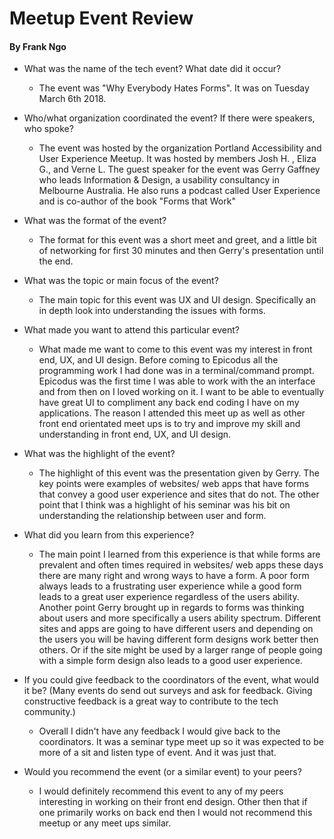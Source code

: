 # Meetup Event Review

#### By Frank Ngo


- What was the name of the tech event? What date did it occur?
  - The event was "Why Everybody Hates Forms".  It was on Tuesday March 6th 2018.

- Who/what organization coordinated the event? If there were speakers, who spoke?
  - The event was hosted by the organization Portland Accessibility and User Experience Meetup.  It was hosted by members Josh H. , Eliza G., and Verne L. The guest speaker for the event was Gerry Gaffney who leads Information & Design, a usability consultancy in Melbourne Australia.  He also runs a podcast called User Experience and is co-author of the book "Forms that Work"

- What was the format of the event?
  - The format for this event was a short meet and greet, and a little bit of networking for first 30 minutes and then Gerry's presentation until the end.  

- What was the topic or main focus of the event?
  - The main topic for this event was UX and UI design.  Specifically an in depth look into understanding the issues with forms.  

- What made you want to attend this particular event?
  - What made me want to come to this event was my interest in front end, UX, and UI design.  Before coming to Epicodus all the programming work I had done was in a terminal/command prompt. Epicodus was the first time I was able to work with the an interface and from then on I loved working on it.  I want to be able to eventually have great UI to compliment any back end coding I have on my applications.  The reason I attended this meet up as well as other front end orientated meet ups is to try and improve my skill and understanding in front end, UX, and UI design.  

- What was the highlight of the event?
  - The highlight of this event was the presentation given by Gerry. The key points were examples of websites/ web apps that have forms that convey a good user experience and sites that do not. The other point that I think was a highlight of his seminar was his bit on understanding the relationship between user and form.

- What did you learn from this experience?
  - The main point I learned from this experience is that while forms are prevalent and often times required in websites/ web apps these days there are many right and wrong ways to have a form. A poor form always leads to a frustrating user experience while a good form leads to a great user experience regardless of the users ability. Another point Gerry brought up in regards to forms was thinking about users and more specifically a users ability spectrum.  Different sites and apps are going to have different users and depending on the users you will be having different form designs work better then others.  Or if the site might be used by a larger range of people going with a simple form design also leads to a good user experience.

- If you could give feedback to the coordinators of the event, what would it be? (Many events do send out surveys and ask for feedback. Giving constructive feedback is a great way to contribute to the tech community.)
  - Overall I didn't have any feedback I would give back to the coordinators.  It was a seminar type meet up so it was expected to be more of a sit and listen type of event.  And it was just that.

- Would you recommend the event (or a similar event) to your peers?
  - I would definitely recommend this event to any of my peers interesting in working on their front end design.  Other then that if one primarily works on back end then I would not recommend this meetup or any meet ups similar.

